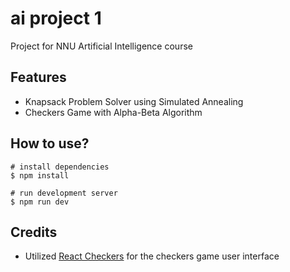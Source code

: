 # ai project 1

Project for NNU Artificial Intelligence course

## Features

- Knapsack Problem Solver using Simulated Annealing
- Checkers Game with Alpha-Beta Algorithm

## How to use?

```shell
# install dependencies
$ npm install

# run development server
$ npm run dev
```

## Credits

- Utilized [React Checkers](https://github.com/GabrielMioni/react-checkers) for the checkers game user interface
